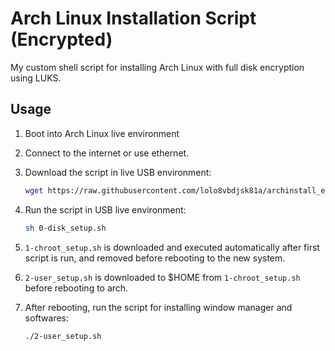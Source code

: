 # Arch Linux Installation Script (Encrypted)
My custom shell script for installing Arch Linux with full disk encryption using LUKS.

## Usage
1. Boot into Arch Linux live environment

2. Connect to the internet or use ethernet.

3. Download the script in live USB environment:
   ```bash
   wget https://raw.githubusercontent.com/lolo8vbdjsk81a/archinstall_encrypt/main/0-disk_setup.sh
   ```

4. Run the script in USB live environment:
   ```bash
   sh 0-disk_setup.sh
   ```

5. `1-chroot_setup.sh` is downloaded and executed automatically after first script is run, and removed before rebooting to the new system.

6. `2-user_setup.sh` is downloaded to $HOME from `1-chroot_setup.sh` before rebooting to arch.

7. After rebooting, run the script for installing window manager and softwares:
   ```bash
   ./2-user_setup.sh
   ```
